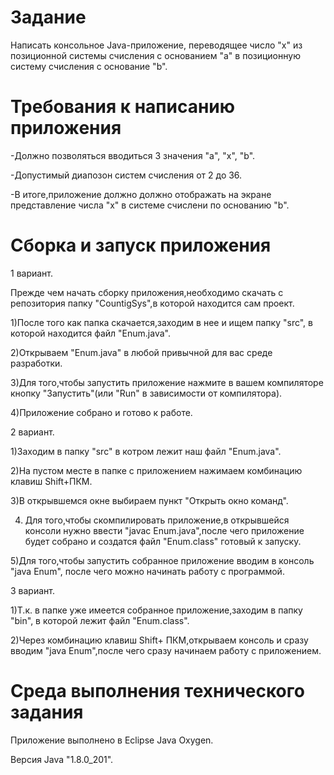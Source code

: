 Задание 
======================================
Написать консольное Java-приложение, переводящее число "x" из позиционной системы счисления с основанием "а" в позиционную систему счисления с основание "b".

Требования к написанию приложения
======================================
-Должно позволяться вводиться 3 значения "a", "x", "b".

-Допустимый диапозон систем счисления от 2 до 36.

-В итоге,приложение должно должно отображать на экране представление числа "х" в системе счислени по основанию "b".

Сборка и запуск приложения 
======================================

1 вариант.

Прежде чем начать сборку приложения,необходимо скачать с репозитория папку "CountigSys",в которой находится сам проект.

1)После того как папка скачается,заходим в нее и ищем папку "src", в которой находится файл "Enum.java".

2)Открываем "Enum.java" в любой привычной для вас среде разработки.

3)Для того,чтобы запустить приложение нажмите в вашем компиляторе кнопку "Запустить"(или "Run" в зависимости от компилятора).

4)Приложение собрано и готово к работе.


2 вариант.

1)Заходим в папку "src" в котром лежит наш файл "Enum.java".

2)На пустом месте в папке c приложением нажимаем комбинацию клавиш Shift+ПКМ.

3)В открывшемся окне выбираем пункт "Открыть окно команд".

4) Для того,чтобы скомпилировать приложение,в открывшейся консоли нужно ввести "javac Enum.java",после чего приложение будет собрано и создатся файл "Enum.class" готовый к запуску.

5)Для того,чтобы запустить собранное приложение вводим в консоль "java Enum", после чего можно начинать работу с программой.


3 вариант.

1)Т.к. в папке уже имеется собранное приложение,заходим в папку "bin", в которой лежит файл "Enum.class".

2)Через комбинацию клавиш Shift+ ПКМ,открываем консоль и сразу вводим "java Enum",после чего сразу начинаем работу с приложением.


Среда выполнения технического задания
======================================
Приложение выполнено в Eclipse Java Oxygen.

Версия Java "1.8.0_201".
